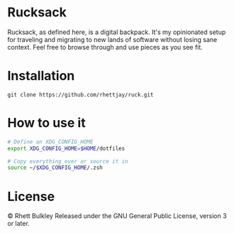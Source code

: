 # Rucksack
Rucksack, as defined here, is a digital backpack.
It's my opinionated setup for traveling and migrating to new lands of software without losing sane context.
Feel free to browse through and use pieces as you see fit.

# Installation
`git clone https://github.com/rhettjay/ruck.git`

# How to use it
```bash
# Define an XDG_CONFIG_HOME
export XDG_CONFIG_HOME=$HOME/dotfiles

# Copy everything over or source it in
source ~/$XDG_CONFIG_HOME/.zsh
```

# License
&copy; Rhett Bulkley
Released under the GNU General Public License, version 3 or later.
